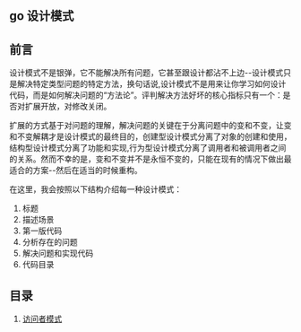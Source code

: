 ## go 设计模式
## 前言
设计模式不是银弹，它不能解决所有问题，它甚至跟设计都沾不上边--设计模式只是解决特定类型问题的特定方法，换句话说,设计模式不是用来让你学习如何设计代码，而是如何解决问题的“方法论”。评判解决方法好坏的核心指标只有一个：是否对扩展开放，对修改关闭。 

扩展的方式基于对问题的理解，解决问题的关键在于分离问题中的变和不变，让变和不变解耦才是设计模式的最终目的，创建型设计模式分离了对象的创建和使用，结构型设计模式分离了功能和实现,行为型设计模式分离了调用者和被调用者之间的关系。然而不幸的是，变和不变并不是永恒不变的，只能在现有的情况下做出最适合的方案--然后在适当的时候重构。

在这里，我会按照以下结构介绍每一种设计模式：
 
1. 标题
2. 描述场景
3. 第一版代码
4. 分析存在的问题
5. 解决问题和实现代码
6. 代码目录
## 目录
1. [访问者模式](https://github.com/lonesomeWaker/design-pattern-go/tree/master/visitor)
